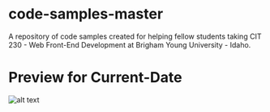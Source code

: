 # code-samples-master

A repository of code samples created for helping fellow students taking CIT 230 - Web Front-End Development at Brigham Young University - Idaho.

# Preview for Current-Date

![alt text][logo]

[logo]: https://raw.githubusercontent.com/erikjmartinez/code-sample-master/master/CurrentDate-JavaScript-Example/preview.PNG 'Current Date Preview'
